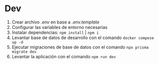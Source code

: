 # Dev
1. Crear archivo <i>.env</i> en base a <i>.env.template</i>
2. Configurar las variables de entorno necesarias
3. Instalar dependencias: ```npm install``` | ```npm i```
4. Levantar base de datos de desarrollo con el comando ```docker compose up -d```
5. Ejecutar migraciones de base de datos con el comando ```npx prisma migrate dev```
6. Levantar la aplicación con el comando ```npm run dev```
